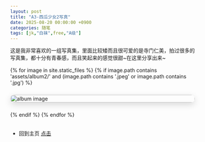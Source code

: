 ```yaml
---
layout: post
title: "A3-西瓜少女2写真"
date: 2025-08-20 00:00:00 +0900
categories: 随笔
tags: [jk,"白袜",free,"A级"]
---
```


这是我非常喜欢的一组写真集，里面比较矮而且很可爱的是寺门仁美，拍过很多的写真集，都十分有青春感，而且笑起来的感觉很甜~在这里分享出来~

<!-- 一行一张大图的样式（只影响本页） -->
<style>
  .gallery-onecol {
    display: grid;
    grid-template-columns: 1fr;  /* 一行一张 */
    gap: 25px;                   /* 间距大一点 */
    margin: 1rem 0 2rem;
  }
  .gallery-onecol a { display:block; border-radius:12px; overflow:hidden; box-shadow:0 6px 18px rgba(0,0,0,.15); }
  .gallery-onecol img { width:100%; height:auto; object-fit:contain; display:block; }
</style>

<div class="gallery-onecol">
  {% for image in site.static_files %}
    {% if image.path contains 'assets/album2/' and (image.path contains '.jpeg' or image.path contains '.jpg') %}
      <a href="{{ site.baseurl }}{{ image.path }}" target="_blank" rel="noopener">
        <img src="{{ site.baseurl }}{{ image.path }}" alt="album image" loading="lazy">
      </a>
    {% endif %}
  {% endfor %}
</div>


- 回到主页 [点击](https://cannot5dme.github.io)
